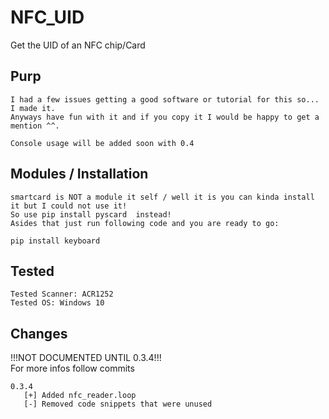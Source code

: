 # NFC_UID
Get the UID of an NFC chip/Card

## Purp
    I had a few issues getting a good software or tutorial for this so... I made it.
    Anyways have fun with it and if you copy it I would be happy to get a mention ^^.
    
    Console usage will be added soon with 0.4

## Modules / Installation 
    smartcard is NOT a module it self / well it is you can kinda install it but I could not use it!
    So use pip install pyscard  instead!
    Asides that just run following code and you are ready to go:
```
pip install keyboard
```
## Tested
    Tested Scanner: ACR1252
    Tested OS: Windows 10


## Changes

!!!NOT DOCUMENTED UNTIL 0.3.4!!!<br>
For more infos follow commits
```
0.3.4
   [+] Added nfc_reader.loop
   [-] Removed code snippets that were unused
```
